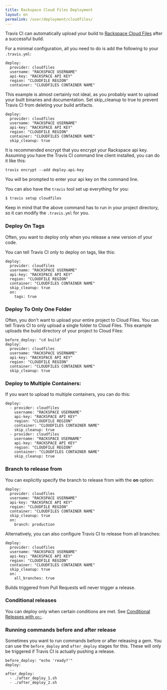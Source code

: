 ```yaml
---
title: Rackspace Cloud Files Deployment
layout: en
permalink: /user/deployment/cloudfiles/
---
```


Travis CI can automatically upload your build to [Rackspace Cloud Files](https://www.rackspace.com/cloud/files/) after a successful build.

For a minimal configuration, all you need to do is add the following to your `.travis.yml`:

    deploy:
      provider: cloudfiles
      username: "RACKSPACE USERNAME"
      api-key: "RACKSPACE API KEY"
      region: "CLOUDFILE REGION"
      container: "CLOUDFILES CONTAINER NAME"

This example is almost certainly not ideal, as you probably want to upload your built binaries and documentation. Set skip_cleanup to true to prevent Travis CI from deleting your build artifacts.

    deploy:
      provider: cloudfiles
      username: "RACKSPACE USERNAME"
      api-key: "RACKSPACE API KEY"
      region: "CLOUDFILE REGION"
      container: "CLOUDFILES CONTAINER NAME"
      skip_cleanup: true

It is recommended encrypt that you encrypt your Rackspace api key.
Assuming you have the Travis CI command line client installed, you can do it like this:

    travis encrypt --add deploy.api-key

You will be prompted to enter your api key on the command line.

You can also have the `travis` tool set up everything for you:

    $ travis setup cloudfiles

Keep in mind that the above command has to run in your project directory, so it can modify the `.travis.yml` for you.

### Deploy On Tags

Often, you want to deploy only when you release a new version of your code.

You can tell Travis CI only to deploy on tags, like this:

	deploy:
      provider: cloudfiles
      username: "RACKSPACE USERNAME"
      api-key: "RACKSPACE API KEY"
      region: "CLOUDFILE REGION"
      container: "CLOUDFILES CONTAINER NAME"
      skip_cleanup: true
      on:
        tags: true

### Deploy To Only One Folder

Often, you don't want to upload your entire project to Cloud Files. You can tell Travis CI to only upload a single folder to Cloud Files. This example uploads the build directory of your project to Cloud Files:

	before_deploy: "cd build"
	deploy:
      provider: cloudfiles
      username: "RACKSPACE USERNAME"
      api-key: "RACKSPACE API KEY"
      region: "CLOUDFILE REGION"
      container: "CLOUDFILES CONTAINER NAME"
      skip_cleanup: true

### Deploy to Multiple Containers:

If you want to upload to multiple containers, you can do this:

    deploy:
      - provider: cloudfiles
        username: "RACKSPACE USERNAME"
        api-key: "RACKSPACE API KEY"
        region: "CLOUDFILE REGION"
        container: "CLOUDFILES CONTAINER NAME"
        skip_cleanup: true
      - provider: cloudfiles
        username: "RACKSPACE USERNAME"
        api-key: "RACKSPACE API KEY"
        region: "CLOUDFILE REGION"
        container: "CLOUDFILES CONTAINER NAME"
        skip_cleanup: true

### Branch to release from

You can explicitly specify the branch to release from with the **on** option:

    deploy:
      provider: cloudfiles
      username: "RACKSPACE USERNAME"
      api-key: "RACKSPACE API KEY"
      region: "CLOUDFILE REGION"
      container: "CLOUDFILES CONTAINER NAME"
      skip_cleanup: true
      on:
        branch: production

Alternatively, you can also configure Travis CI to release from all branches:

    deploy:
      provider: cloudfiles
      username: "RACKSPACE USERNAME"
      api-key: "RACKSPACE API KEY"
      region: "CLOUDFILE REGION"
      container: "CLOUDFILES CONTAINER NAME"
      skip_cleanup: true
      on:
        all_branches: true

Builds triggered from Pull Requests will never trigger a release.

### Conditional releases

You can deploy only when certain conditions are met.
See [Conditional Releases with `on:`](/user/deployment#conditional-releases-with-on).

### Running commands before and after release

Sometimes you want to run commands before or after releasing a gem. You can use the `before_deploy` and `after_deploy` stages for this. These will only be triggered if Travis CI is actually pushing a release.

    before_deploy: "echo 'ready?'"
    deploy:
      ..
    after_deploy:
      - ./after_deploy_1.sh
      - ./after_deploy_2.sh
